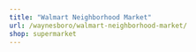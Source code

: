 ```yaml
---
title: "Walmart Neighborhood Market"
url: /waynesboro/walmart-neighborhood-market/
shop: supermarket
---
```

